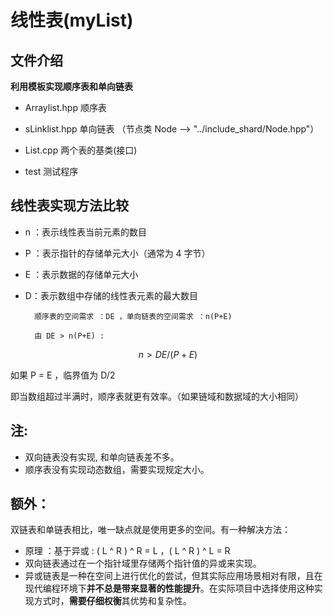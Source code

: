 # 线性表(myList)

## 文件介绍

**利用模板实现顺序表和单向链表**

- Arraylist.hpp 顺序表
- sLinklist.hpp 单向链表 （节点类 Node --> "../include_shard/Node.hpp"）

- List.cpp 两个表的基类(接口)

- test 测试程序

## **线性表实现方法比较**

- n ：表示线性表当前元素的数目

- P ：表示指针的存储单元大小（通常为 4 字节）
- E ：表示数据的存储单元大小
- D：表示数组中存储的线性表元素的最大数目

        顺序表的空间需求 ：DE ，单向链表的空间需求 ：n(P+E)

        由 DE > n(P+E) :

$$
n>DE/(P+E)
$$

如果 P = E ，临界值为 D/2

即当数组超过半满时，顺序表就更有效率。（如果链域和数据域的大小相同）

## **注:**

- 双向链表没有实现, 和单向链表差不多。
- 顺序表没有实现动态数组，需要实现规定大小。

## **额外：**

双链表和单链表相比，唯一缺点就是使用更多的空间。有一种解决方法：

- 原理 ：基于异或 : ( L ^ R ) ^ R = L ，( L ^ R ) ^ L = R
- 双向链表通过在一个指针域里存储两个指针值的异或来实现。
- 异或链表是一种在空间上进行优化的尝试，但其实际应用场景相对有限，且在现代编程环境下**并不总是带来显著的性能提升**。在实际项目中选择使用这种实现方式时，**需要仔细权衡**其优势和复杂性。
